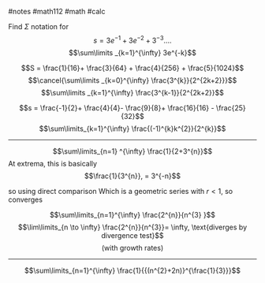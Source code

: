 #notes #math112 #math #calc

Find $\Sigma$  notation for
$$s = 3e^{-1} + 3{e^{-2}} + 3^{-3}....$$
$$\sum\limits _{k=1}^{\infty} 3e^{-k}$$


$$S = \frac{1}{16}+ \frac{3}{64} + \frac{4}{256} + \frac{5}{1024}$$
$$\cancel{\sum\limits _{k=0}^{\infty} \frac{3^{k}}{2^{2k+2}}}$$
$$\sum\limits _{k=1}^{\infty} \frac{3^{k-1}}{2^{2k+2}}$$

$$s = \frac{-1}{2}+ \frac{4}{4}- \frac{9}{8}+ \frac{16}{16} - \frac{25}{32}$$
$$\sum\limits_{k=1}^{\infty} \frac{(-1)^{k}k^{2}}{2^{k}}$$

---



$$\sum\limits_{n=1} ^{\infty} \frac{1}{2+3^{n}}$$
At extrema, this is basically$$\frac{1}{3^{n}}, = 3^{-n}$$

so using direct comparison
Which is a geometric series with $r < 1$, so converges

$$\sum\limits_{n=1}^{\infty} \frac{2^{n}}{n^{3} }$$
$$\lim\limits_{n \to \infty} \frac{2^{n}}{n^{3}}= \infty, \text{diverges by divergence test}$$
$$\text{(with growth rates)}$$

----



$$\sum\limits_{n=1}^{\infty} \frac{1}{{(n^{2}+2n)}^{\frac{1}{3}}}$$
